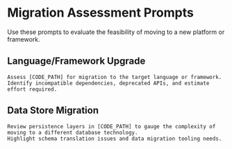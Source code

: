 # Migration Assessment Prompts

Use these prompts to evaluate the feasibility of moving to a new platform or framework.

## Language/Framework Upgrade
```
Assess [CODE_PATH] for migration to the target language or framework.
Identify incompatible dependencies, deprecated APIs, and estimate effort required.
```

## Data Store Migration
```
Review persistence layers in [CODE_PATH] to gauge the complexity of moving to a different database technology.
Highlight schema translation issues and data migration tooling needs.
```
